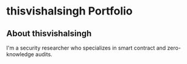 # thisvishalsingh Portfolio

## About thisvishalsingh

I'm a security researcher who specializes in smart contract and zero-knowledge audits. 
